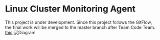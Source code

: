 # Linux Cluster Monitoring Agent
This project is under development. Since this project follows the GitFlow, the final work will be merged to the master branch after Team Code Team.
<a href="https://github.com/jarvisgroup/jarvis_data_eng_zongpeng/tree/master/linux_sql/assets/Architecture_Diagram.drawio">this</a>
![Diagram](https://github.com/jarvisgroup/jarvis_data_eng_zongpeng/blob/feature/Architecture/linux_sql/assets/Architecture_Diagram.png)
